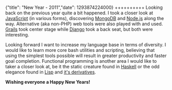{"title": "New Year - 2011","date": 1293874224000}
++++++++++
Looking back on the previous year quite a bit happened. I took a closer look at [JavaScript][1] (in various forms), discovering [MongoDB][2] and [Node.js][3] along the way. Alternative (aka non-PHP) web tools were also played with and used. [Grails][4] took center stage while [Django][5] took a back seat, but both were interesting.

Looking forward I want to increase my language base in terms of diversity. I would like to learn more core bash utilities and scripting, believing that using the simplest tools possible will result in greater productivity and faster goal completion. Functional programming is another area I would like to taker a closer look at, be it the static creature found in [Haskell][6] or the odd elegance found in [Lisp][7] and [it's derivatives](http://en.wikipedia.org/wiki/Lisp_(programming_language)#Major_dialects).

**Wishing everyone a Happy New Years!**


  [1]: http://en.wikipedia.org/wiki/JavaScript
  [2]: http://www.mongodb.org/
  [3]: http://nodejs.org/
  [4]: http://www.grails.org/
  [5]: http://www.djangoproject.com/
  [6]: http://www.haskell.org/haskellwiki/Haskell
  [7]: http://en.wikipedia.org/wiki/Lisp_(programming_language)